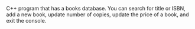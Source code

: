 C++ program that has a books database.  You can search for title or ISBN, add a new book, update number of copies, update the price of a book, and exit the console.
